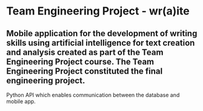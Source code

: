 # Team Engineering Project - wr(a)ite
Mobile application for the development of writing skills using artificial intelligence for text creation and analysis created as part of the Team Engineering Project course. The Team Engineering Project constituted the final engineering project.
-
Python API which enables communication between the database and mobile app.
